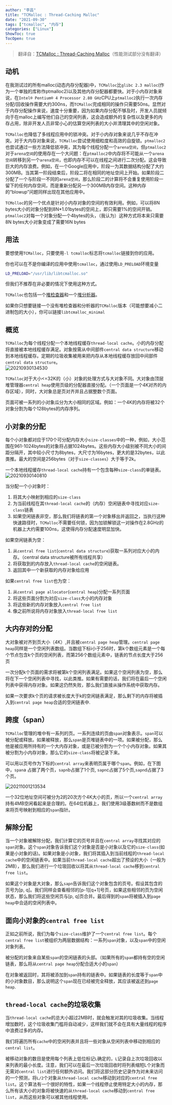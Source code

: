 ```yaml
---
author: "李昌"
title: "TCMalloc : Thread-Caching Malloc"
date: "2021-09-30"
tags: ["tcmalloc", "内存"]
categories: ["Linux"]
ShowToc: true
TocOpen: true
---
```


> 翻译自：[TCMalloc : Thread-Caching Malloc](http://goog-perftools.sourceforge.net/doc/tcmalloc.html)（性能测试部分没有翻译）

## 动机
在我测试过的所有malloc(动态内存分配器)中，`TCMalloc`比`glibc 2.3 malloc`(作为一个单独的库称作ptmalloc2)以及其他内存分配器都要快。对于小内存对象来说，在`Intel® Pentium® 4 Processor 2.80 GHz`CPU上`ptmalloc2`执行一次内存分配/回收操作需要大约300ns，而`TCMalloc`完成相同的操作只需要50ns。显然对于内存分配操作来说，速度十分重要，因为如果内存分配不够及时，开发人员就倾向于在malloc上编写他们自己的空闲列表，这会造成额外的复杂性以及更多的内存占用，除非开发人员非常小心的估算空闲列表的大小并清理其中的空闲对象。

`TCMalloc`也降低了多线程应用中的锁冲突。对于小内存对象来说几乎不存在冲突。对于大内存对象来说，`TCMalloc`尝试使用细粒度和高效的自旋锁。`ptmalloc2`也尝试通过一些方法降低锁冲突，其为每个线程分配一个`arena空间`，但`ptmalloc2`对于`arena空间`的使用存在一个大问题：在`ptmalloc2`中内存将不可能从一个`arena空间`转移到另一个`arena空间`，也即内存不可以在线程之间进行二次分配。这会导致巨大的内存浪费。例如，在一个Google应用中，阶段一为其数据结构分配了大约300MB。当其第一阶段结束后，阶段二将在相同的地址空间上开始。如果阶段二分配了一个与阶段一不同的`arena空间`，那么阶段二的计算将不会重复使用阶段一留下的任何内存空间，而是重新分配另一个300MB内存空间。这种内存的“blowup”问题同样出现在其他应用中。

`TCMolloc`的另一个优点是针对小内存对象的空间的有效利用。例如，可以将8N bytes大小的对象分配到8N*1.01bytes的空间上，即只需要1%的空间开销。`ptmalloc2`对每一个对象分配一个4bytes的头，（我认为）这种方式将本来只需要8N bytes大小对象变成了需要16N bytes

## 用法
要想使用`TCMalloc`，只要使用`-l tcmalloc`标志将`tcmalloc`链接到你的应用。

你也可以在不是你编译的应用中使用`tcmalloc`，通过使用`LD_PRELOAD`环境变量
```sh
LD_PRELOAD="/usr/lib/libtcmalloc.so" 
```
但我们不推荐在非必要的情况下使用这种方式。

`TCMalloc`也包括一个[堆检查器](http://goog-perftools.sourceforge.net/doc/heap_checker.html)和一个[堆分析器](http://goog-perftools.sourceforge.net/doc/heap_profiler.html)。

如果你只想要链接一个没有堆检查器和分析器的`TCMalloc`版本（可能想要减小二进制包的大小），你可以链接`libtcmalloc_minimal`
## 概览
`TCMalloc`为每个线程分配一个本地线程缓存`thread-local cache`。小的内存分配将直接被本地线程缓存满足。对象按需从中间部件`central data structure`移动到本地线程缓存。定期的垃圾收集被用来把内存从本地线程缓存放回中间部件`central data structure`。   
![20210930134530](https://raw.githubusercontent.com/lich-Img/blogImg/master/img/20210930134530.png)

`TCMalloc`对于大小<=32K的（小）对象的处理方式与大对象不同。大对象由顶层堆管理器`central heap`使用页级的分配器直接分配。（一个页面是一个4K对齐的内存区域），同时，大对象总是页对齐并且占据整数个页面。

页面可被一系列的小对象瓜分为大小相同的区域。例如：一个4K的内存将被32个对象分割为每个128bytes的内存序列。

## 小对象的分配
每个小对象都对应于170个可分配内存大小`size-classes`中的一种，例如，大小范围在961-1024bytes的对象将占据1024bytes。这些内存大小级别被不同大小的间距分隔开，其中较小尺寸为8bytes，大尺寸为16bytes，更大的是32bytes，以此类推。最大的空间是256bytes（对于`size-classes`）大于等于2k。

一个本地线程缓存`thread-local cache`持有一个包含每种`size-class`的单链表。  
![20210930140810](https://raw.githubusercontent.com/lich-Img/blogImg/master/img/20210930140810.png)

当分配一个小对象时：
1. 将其大小映射到相应的`size-class`
2. 为当前线程在其`thread-local cache`的（内存）空闲链表中寻找对应`size-class`链表
3. 如果空闲链表非空，那么我们将链表的第一个对象移出并返回之，当执行这种快速路径时，`TCMalloc`不需要任何锁，因为加锁解锁这一对操作在2.8GHz的机器上大约需要100ns，这使得内存分配速度明显加快。

如果空闲链表为空：
1. 从`central free list`(`central data structure`)获取一系列对应大小的内存。（central data structure被所有线程共享）
2. 将获取到的内存放入`thread-local cache`的空闲链表。
3. 返回其中一个新获取的内存对象给应用

如果`central free list`也为空：
1. 从`central page allocator`(`central heap`)分配一系列页面
2. 将这些页面分割为对应`size-class`大小的内存对象
3. 将这些新的内存对象放入`central free list`
4. 像之前所说将内存对象放入`thread-local free list`

## 大内存对的分配
大对象被对齐到页大小（4K）,并且被`central page heap`管理。`central page heap`同样是一个空闲列表数组。当数组下标i小于256时，第k个数组元素是一个每个节点包含k个页的空闲列表，而第256个数组元素中，链表的节点长度大于256页

一次分配k个页面的需求将被第k个空闲列表满足。如果这个空闲列表为空，那么将在下一个空闲列表中寻找，以此类推。如果有需要的话，我们将在最后一个空闲列表中获得内存对象。如果这仍然失败，那么我们直接从操作系统中获取内存。

如果一次要求k个页的请求被长度大于k的空闲链表满足，那么剩下的内存将被插入到`central page heap`合适的空闲链表中.

## 跨度（span）
`TCMalloc`管理的堆中有一系列的页。一系列连续的页由`span`对象表示。`span`可以被分配或释放。如果被释放，那么`span`是页堆链表中的一项。如果被分配，那么他是被应用所持有的一个大内存对象，或是已被分割为一个个小内存对象。如果其被分割为小内存对象，那么它的`size-class`将被记录下来。

可以用以页号作为下标的`central array`来表明页属于哪个`span`。例如，在下图中，`span`a 占据了两个页，`sapn`b占据了1个页, `sapn`c占据了5个页,`sapn`d占据了3个页。

![20211001213534](https://raw.githubusercontent.com/lich-Img/blogImg/master/img/20211001213534.png)

一个32位地址空间可被分为2的20次方个4K大小的页，所以一个`central array`持有4MB空闲看起来是合理的。在64位机器上，我们使用3级基数树而不是数组来将页号映射到相应的`span`指针。

## 解除分配  
当一个对象被解除分配，我们计算它的页号并且在`central array`寻找其对应的`span`对象。这个`span`对象告诉我们这个对象是否是小对象以及它的`size-class`(如果是小对象的话)。如果对象是小对象，我们将其插入到当前线程的`thread-local cache`中的空闲链表中。如果当前`thread-local cache`超出了预设的大小（一般为2MB），那么我们进行一个垃圾回收以将其从`thread-local cache`移到`central free list`。

如果这个对象是大对象，那么`sapn`告诉我们这个对象包含的页号。假设其包含的页号为[p, q]。我们同样会查看相邻的[p-1][q+1]号页，如果这些相邻的页为空闲状态，那么我们将这些空闲页与[p, q]页合并。最后得到的`span`将被插入到`page heap`中合适的空闲列表中。

## 面向小对象的`central free list`
正如之前所说，我们为每个`size-class`维护了一个`central free list`。每个`central free list`被组织为两层数据结构：一系列`span`对象，以及`span`中的空闲对象列表。

被分配的对象来自某些`span`的空闲链表的头部。（如果所有的`span`都持有空的空闲链表，那么将从`central page heap`分配合适大小的`span`）

在对象被返回时，其将被添加到`span`持有的链表中。如果链表的长度等于`span`中的小对象数目，那么说明这个`span`现在已经被完全释放，其应该被返还到`page heap`.

## `thread-local cache`的垃圾收集
当`thread-local cache`的总大小超过2MB时，就会触发对其的垃圾收集。当线程增加数时，这个垃圾收集门槛将自动减少，这样我们就不会在具有大量线程的程序中浪费过多的内存。

我们将遍历所有`cache`中的空闲列表并且将一些对象从空闲列表中移动到相应的`central list`。

被移动对象的数目是使用每个列表上低位标记`L`确定的，`L`记录自上次垃圾回收以来列表的最小长度。注意，我们可以在最后一次垃圾回收时将列表缩短L个对象而无需对`central list`进行任何额外访问。我们将这部分历史记录作为对未来访问的一个预测，将`L/2`个对象从`thread-local cache`移动到对应的`central free list`。这个算法有一个很好的特性，如果一个线程停止使用特定大小的内存，那么所有该大小的对象将被快速的从`thread-local cache`移动到`central free list`，从而这些对象可以被其他线程使用。





